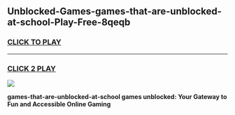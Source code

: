 
## Unblocked-Games-games-that-are-unblocked-at-school-Play-Free-8qeqb
<h3>
<a href="https://premium76.site?title=games-that-are-unblocked-at-school&ref=20A">CLICK TO PLAY</a></h3>
<hr>

<h3>
<a href="https://premium76.site?title=games-that-are-unblocked-at-school&ref=20A">CLICK 2 PLAY</a>
  
</h3>

<a href="https://premium76.site?title=games-that-are-unblocked-at-school&ref=20A"><img src="https://clearcache.store/games.png"></a>


**games-that-are-unblocked-at-school games unblocked: Your Gateway to Fun and Accessible Online Gaming**
